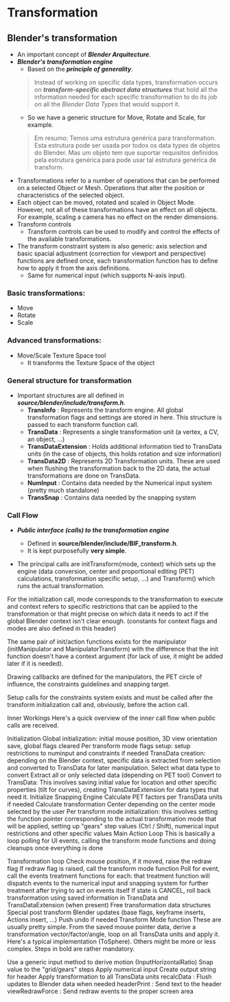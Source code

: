 # Transformation

## Blender's transformation
- An important concept of ***Blender Arquitecture***.
- ***Blender's transformation engine***
    - Based on the ***principle of generality***.
    > Instead of working on specific data types, transformation occurs on ***transform-specific abstract data structures*** that hold all the information needed for each specific transformation to do its job on all the *Blender Data Types* that would support it.
    - So we have a generic structure for Move, Rotate and Scale, for example.
    > Em resumo: Temos uma estrutura genérica para transformation. Esta estrutura pode ser usada por todos os data types de objetos do Blender. Mas um objeto tem  que suportar requisitos definidos pela estrutura genérica para pode usar tal estrutura genérica de transform.
- Transformations refer to a number of operations that can be performed on a selected Object or Mesh. Operations that alter the position or characteristics of the selected object.
- Each object can be moved, rotated and scaled in Object Mode. However, not all of these transformations have an effect on all objects. For example, scaling a camera has no effect on the render dimensions.
- Transform controls
    - Transform controls can be used to modify and control the effects of the available transformations.
- The transform constraint system is also generic: axis selection and basic spacial adjustment (correction for viewport and perspective) functions are defined once, each transformation function has to define how to apply it from the axis definitions.
    - Same for numerical input (which supports N-axis input).

### Basic transformations:
- Move
- Rotate
- Scale

### Advanced transformations:
- Move/Scale Texture Space tool
    - It transforms the Texture Space of the object

### General structure for transformation
- Important structures are all defined in ***source/blender/include/transform.h***.
    - **TransInfo** : Represents the transform engine. All global transformation flags and settings are stored in here. This structure is passed to each transform function call.
    - **TransData** : Represents a single transformation unit (a vertex, a CV, an object, ...)
    - **TransDataExtension** : Holds additional information tied to TransData units (in the case of objects, this holds rotation and size information)
    - **TransData2D** : Represents 2D Transformation units. These are used when flushing the transformation back to the 2D data, the actual transformations are done on TransData.
    - **NumInput** : Contains data needed by the Numerical input system (pretty much standalone)
    - **TransSnap** : Contains data needed by the snapping system

### Call Flow
- ***Public interface (calls) to the transformation engine***
    - Defined in **source/blender/include/BIF_transform.h**.
    - It is kept purposefully **very simple**.

- The principal calls are initTransform(mode, context) which sets up the engine (data conversion, center and proportional editing (PET) calculations, transformation specific setup, ...) and Transform() which runs the actual transformation.

For the initialization call, mode corresponds to the transformation to execute and context refers to specific restrictions that can be applied to the transformation or that might precise on which data it needs to act if the global Blender context isn't clear enough. (constants for context flags and modes are also defined in this header)

The same pair of init/action functions exists for the manipulator (initManipulator and ManipulatorTransform) with the difference that the init function doesn't have a context argument (for lack of use, it might be added later if it is needed).

Drawing callbacks are defined for the manipulators, the PET circle of influence, the constraints guidelines and snapping target.

Setup calls for the constraints system exists and must be called after the transform initialization call and, obviously, before the action call.


Inner Workings
Here's a quick overview of the inner call flow when public calls are received.

Initialization
Global initialization: initial mouse position, 3D view orientation save, global flags cleared
Per transform mode flags setup: setup restrictions to numinput and constraints if needed
TransData creation: depending on the Blender context, specific data is extracted from selection and converted to TransData for later manipulation.
Select what data type to convert
Extract all or only selected data (depending on PET tool)
Convert to TransData: This involves saving initial value for location and other specific properties (tilt for curves), creating TransDataExtension for data types that need it.
Initialize Snapping Engine
Calculate PET factors per TransData units if needed
Calculate transformation Center depending on the center mode selected by the user
Per transform mode initialization: this involves setting the function pointer corresponding to the actual transformation mode that will be applied, setting up "gears" step values (Ctrl / Shift), numerical input restrictions and other specific values
Main Action Loop
This is basically a loop polling for UI events, calling the transform mode functions and doing cleanups once everything is done

Transformation loop
Check mouse position, if it moved, raise the redraw flag
If redraw flag is raised, call the transform mode function
Poll for event, call the events treatment functions for each: that treatment function will dispatch events to the numerical input and snapping system for further treatment after trying to act on events itself
If state is CANCEL, roll back transformation using saved information in TransData and TransDataExtension (when present)
Free transformation data structures
Special post transform Blender updates (base flags, keyframe inserts, Actions insert, ...)
Push undo if needed
Transform Mode function
These are usually pretty simple. From the saved mouse pointer data, derive a transformation vector/factor/angle, loop on all TransData units and apply it. Here's a typical implementation (ToSphere). Others might be more or less complex. Steps in bold are rather mandatory.

Use a generic input method to derive motion (InputHorizontalRatio)
Snap value to the "grid/gears" steps
Apply numerical input
Create output string for header
Apply transformation to all TransData units
recalcData : Flush updates to Blender data when needed
headerPrint : Send text to the header
viewRedrawForce : Send redraw events to the proper screen area